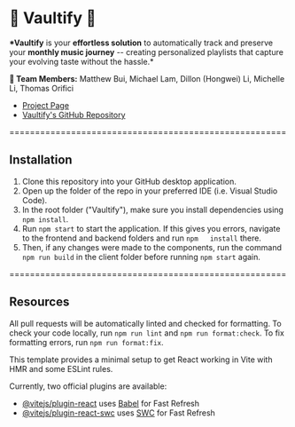 # 🎵 Vaultify 🎵

**\*Vaultify** is your **effortless solution** to automatically track and preserve your **monthly music journey** -- creating personalized playlists that capture your evolving taste without the hassle.\*

**👥 Team Members:** Matthew Bui, Michael Lam, Dillon (Hongwei) Li, Michelle Li, Thomas Orifici

-   [Project Page](http://spotify.com/)
-   [Vaultify's GitHub Repository](https://github.com/misherelle/Vaultify)

======================================================

## Installation

1. Clone this repository into your GitHub desktop application.
2. Open up the folder of the repo in your preferred IDE (i.e. Visual Studio Code).
3. In the root folder ("Vaultify"), make sure you install dependencies using `npm install`.
4. Run `npm start` to start the application. If this gives you errors, navigate to the frontend and backend folders and run `npm   install` there.
5. Then, if any changes were made to the components, run the command `npm run build` in the client folder before running `npm start` again.

======================================================

## Resources

All pull requests will be automatically linted and checked for formatting. To check your code locally, run
`npm run lint` and `npm run format:check`. To fix formatting errors, run `npm run format:fix`.

This template provides a minimal setup to get React working in Vite with HMR and some ESLint rules.

Currently, two official plugins are available:

-   [@vitejs/plugin-react](https://github.com/vitejs/vite-plugin-react/blob/main/packages/plugin-react/README.md) uses [Babel](https://babeljs.io/) for Fast Refresh
-   [@vitejs/plugin-react-swc](https://github.com/vitejs/vite-plugin-react-swc) uses [SWC](https://swc.rs/) for Fast Refresh
